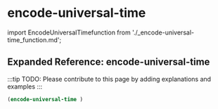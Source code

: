 # encode-universal-time

import EncodeUniversalTimefunction from './_encode-universal-time_function.md';

<EncodeUniversalTimefunction />

## Expanded Reference: encode-universal-time

:::tip
TODO: Please contribute to this page by adding explanations and examples
:::

```lisp
(encode-universal-time )
```
